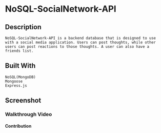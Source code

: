 # NoSQL-SocialNetwork-API
## Description

    NoSQL-SocialNetwork-API is a backend database that is designed to use with a social media application. Users can post thoughts, while other users can post reactions to those thoughts. A user can also have a friends list.

## Built With

    NoSQL(MongoDB)
    Mongoose
    Express.js

## Screenshot

    

### Walkthrough Video

   

#### Contribution

